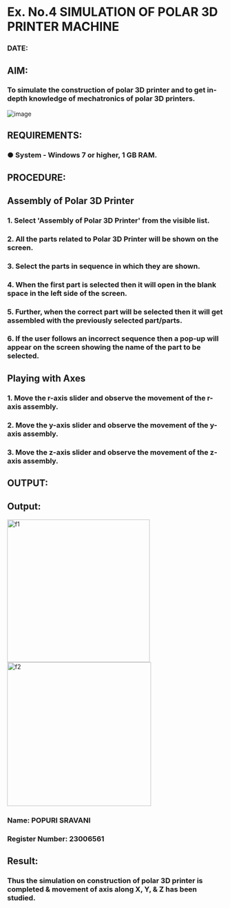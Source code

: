 # Ex. No.4 SIMULATION OF POLAR 3D PRINTER MACHINE

### DATE: 

## AIM:
### To simulate the construction of polar 3D printer and to get in-depth knowledge of mechatronics of polar 3D printers.

![image](https://github.com/Sellakumar1987/Ex.-No.-4---SIMULATION-OF-POLAR-3D-PRINTER-MACHINE/assets/113594316/b551f195-9877-49a2-99bb-a9efcfb3381a)

## REQUIREMENTS:
### ●	System - Windows 7 or higher, 1 GB RAM.

## PROCEDURE:

## Assembly of Polar 3D Printer
### 1.	Select 'Assembly of Polar 3D Printer' from the visible list.
### 2.	All the parts related to Polar 3D Printer will be shown on the screen.
### 3.	Select the parts in sequence in which they are shown.
### 4.	When the first part is selected then it will open in the blank space in the left side of the screen.
### 5.	Further, when the correct part will be selected then it will get assembled with the previously selected part/parts.
### 6.	If the user follows an incorrect sequence then a pop-up will appear on the screen showing the name of the part to be selected.

## Playing with Axes
### 1.	Move the r-axis slider and observe the movement of the r-axis assembly.
### 2.	Move the y-axis slider and observe the movement of the y-axis assembly.
### 3.	Move the z-axis slider and observe the movement of the z-axis assembly.

## OUTPUT:
## Output:
<img width="331" alt="f1" src="https://github.com/sravanipopuri2006/Ex.-No.-4---SIMULATION-OF-POLAR-3D-PRINTER-MACHINE/assets/139778301/14156cee-176f-4c90-8618-027400bf264c">




                  
<img width="334" alt="f2" src="https://github.com/sravanipopuri2006/Ex.-No.-4---SIMULATION-OF-POLAR-3D-PRINTER-MACHINE/assets/139778301/2e3ee440-f1bc-44c3-be16-3d46eb2ceeca">



### Name: POPURI SRAVANI

### Register Number: 23006561


## Result: 
### Thus the simulation on construction of polar 3D printer is completed & movement of axis along X, Y, & Z has been studied.
